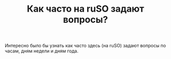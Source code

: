﻿---
title: "Как часто на ruSO задают вопросы?"
se.owner.user_id: 507426
se.owner.display_name: "wchistow"
se.owner.link: "https://ru.meta.stackoverflow.com/users/507426/wchistow"
se.link: "https://ru.meta.stackoverflow.com/questions/12672/%d0%9a%d0%b0%d0%ba-%d1%87%d0%b0%d1%81%d1%82%d0%be-%d0%bd%d0%b0-ruso-%d0%b7%d0%b0%d0%b4%d0%b0%d1%8e%d1%82-%d0%b2%d0%be%d0%bf%d1%80%d0%be%d1%81%d1%8b"
se.question_id: 12672
se.post_type: question
---
<p>Интересно было бы узнать как часто здесь (на ruSO) задают вопросы по часам, дням недели и дням года.</p>

